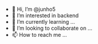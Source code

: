 - 👋 Hi, I’m @junho5
- 👀 I’m interested in backend 
- 🌱 I’m currently learning ...
- 💞️ I’m looking to collaborate on ...
- 📫 How to reach me ...

<!---
junho5/junho5 is a ✨ special ✨ repository because its `README.md` (this file) appears on your GitHub profile.
You can click the Preview link to take a look at your changes.
--->
